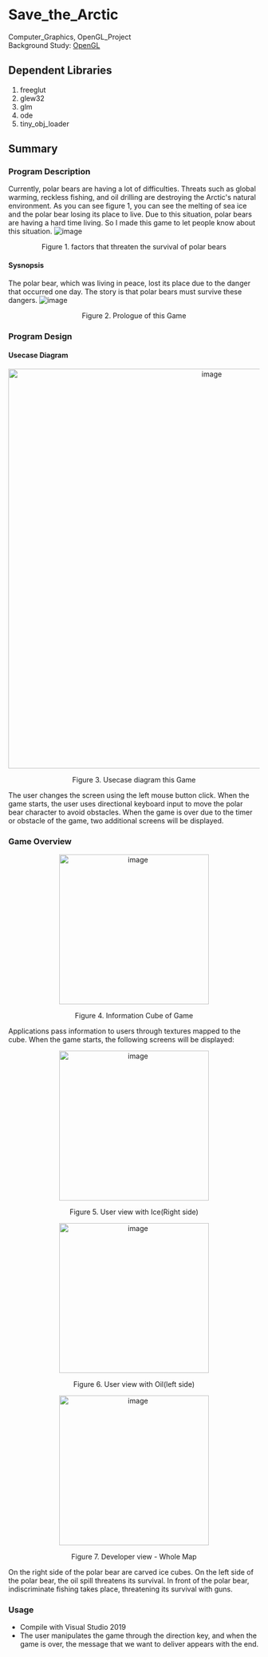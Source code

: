 # Save_the_Arctic
Computer_Graphics, OpenGL_Project<br>
Background Study: [OpenGL](https://github.com/Hyorm/OpenGL)
## Dependent Libraries
1. freeglut
2. glew32
3. glm
4. ode
5. tiny_obj_loader

## Summary
### Program Description
Currently, polar bears are having a lot of difficulties. Threats such as global warming, reckless fishing, and oil drilling are destroying the Arctic's natural environment. As you can see figure 1, you can see the melting of sea ice and the polar bear losing its place to live. Due to this situation, polar bears are having a hard time living. So I made this game to let people know about this situation.
![image](https://user-images.githubusercontent.com/28642467/104836942-b19c3100-58f4-11eb-91b2-a3078b51a761.png)
<p align="center">Figure 1. factors that threaten the survival of polar bears</p>

#### Sysnopsis
The polar bear, which was living in peace, lost its place due to the danger that occurred one day. The story is that polar bears must survive these dangers. 
![image](https://user-images.githubusercontent.com/28642467/104837142-01c7c300-58f6-11eb-9dfc-cfd644f80144.png)
<p align="center">Figure 2. Prologue of this Game</p>

### Program Design

#### Usecase Diagram
<p align="center"><img width="800" alt="image" src="https://user-images.githubusercontent.com/28642467/104836872-3dfa2400-58f4-11eb-8348-56eda589cb59.png")</p>
<p align="center">Figure 3. Usecase diagram this Game</p>

The user changes the screen using the left mouse button click. When the game starts, the user uses directional keyboard input to move the polar bear character to avoid obstacles. When the game is over due to the timer or obstacle of the game, two additional screens will be displayed.

### Game Overview
<p align="center"><img width="300" alt="image" src="https://user-images.githubusercontent.com/28642467/104837222-71d64900-58f6-11eb-9869-2fa422df9c17.png")</p>
<p align="center">Figure 4. Information Cube of Game</p>

Applications pass information to users through textures mapped to the cube. When the game starts, the following screens will be displayed:

<p align="center"><img width="300" alt="image" src="https://user-images.githubusercontent.com/28642467/104837230-8286bf00-58f6-11eb-8328-5f1536b91588.png")</p>
<p align="center">Figure 5. User view with Ice(Right side)</p>

<p align="center"><img width="300" alt="image" src="https://user-images.githubusercontent.com/28642467/104837236-874b7300-58f6-11eb-9943-c78c58ce4996.png")</p>
<p align="center">Figure 6. User view with Oil(left side)</p>

<p align="center"><img width="300" alt="image" src="https://user-images.githubusercontent.com/28642467/104837239-8a466380-58f6-11eb-844e-672e865785a9.png")</p>
<p align="center">Figure 7. Developer view - Whole Map </p>

On the right side of the polar bear are carved ice cubes. On the left side of the polar bear, the oil spill threatens its survival. In front of the polar bear, indiscriminate fishing takes place, threatening its survival with guns. 

### Usage
- Compile with Visual Studio 2019    
- The user manipulates the game through the direction key, and when the game is over, the message that we want to deliver appears with the end.
